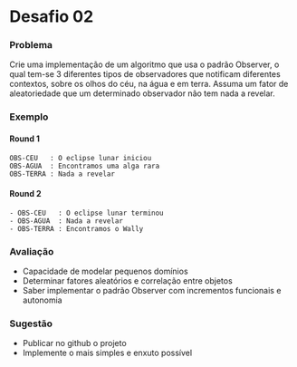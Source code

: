 # Desafio 02

### Problema
Crie uma implementação de um algoritmo que usa o padrão Observer, o qual tem-se 3 diferentes tipos de observadores que notificam diferentes contextos, sobre os olhos do céu, na água e em terra. Assuma um fator de aleatoriedade que um determinado observador não tem nada a revelar.

### Exemplo
#### Round 1
```
OBS-CEU   : O eclipse lunar iniciou
OBS-AGUA  : Encontramos uma alga rara
OBS-TERRA : Nada a revelar
```

#### Round 2
```
- OBS-CEU   : O eclipse lunar terminou
- OBS-AGUA  : Nada a revelar
- OBS-TERRA : Encontramos o Wally
```

### Avaliação
- Capacidade de modelar pequenos domínios
- Determinar fatores aleatórios e correlação entre objetos
- Saber implementar o padrão Observer com incrementos funcionais e autonomia

### Sugestão
- Publicar no github o projeto
- Implemente o mais simples e enxuto possível